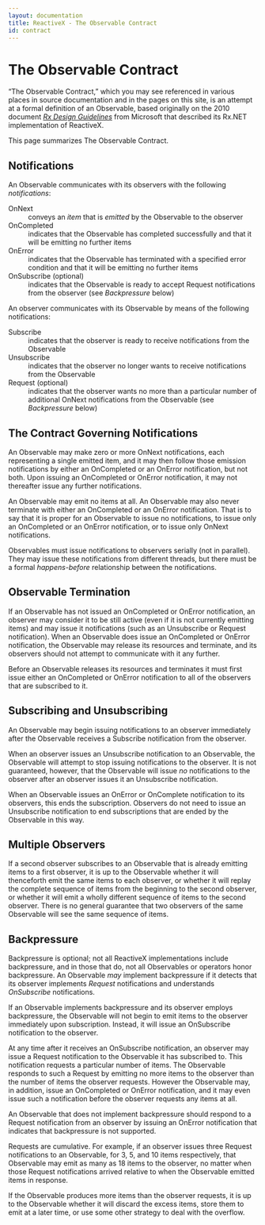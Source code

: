 ```yaml
---
layout: documentation
title: ReactiveX - The Observable Contract
id: contract
---
```


<h1>The Observable Contract</h1>
<p>
 “The Observable Contract,” which you may see referenced in various places in source documentation and in the
 pages on this site, is an attempt at a formal definition of an Observable, based originally on the 2010
 document <a href="https://go.microsoft.com/fwlink/?LinkID=205219"><cite>Rx Design Guidelines</cite></a> from
 Microsoft that described its Rx.NET implementation of ReactiveX.
</p><p>
 This page summarizes The Observable Contract.
</p>
<h2>Notifications</h2>
<p>
 An Observable communicates with its observers with the following <i>notifications</i>:
</p>
<dl>
 <dt>OnNext</dt>
  <dd>conveys an <i>item</i> that is <i>emitted</i> by the Observable to the observer</dd>
 <dt>OnCompleted</dt>
  <dd>indicates that the Observable has completed successfully and that it will be emitting no further items</dd>
 <dt>OnError</dt>
  <dd>indicates that the Observable has terminated with a specified error condition and that it will be emitting no further items</dd>
 <dt>OnSubscribe (optional)</dt>
  <dd>indicates that the Observable is ready to accept Request notifications from the observer (see <i>Backpressure</i> below)</dd>
</dl>
<p>
 An observer communicates with its Observable by means of the following notifications:
</p>
<dl>
 <dt>Subscribe</dt>
  <dd>indicates that the observer is ready to receive notifications from the Observable</dd>
 <dt>Unsubscribe</dt>
  <dd>indicates that the observer no longer wants to receive notifications from the Observable</dd>
 <dt>Request (optional)</dt>
  <dd>indicates that the observer wants no more than a particular number of additional OnNext notifications from the Observable (see <i>Backpressure</i> below)</dd>
</dl>
<h2>The Contract Governing Notifications</h2>
<p>
 An Observable may make zero or more OnNext notifications, each representing a single emitted item, and it may
 then follow those emission notifications by either an OnCompleted or an OnError notification, but not both.
 Upon issuing an OnCompleted or OnError notification, it may not thereafter issue any further notifications.
</p><p>
 An Observable may emit no items at all.  An Observable may also never terminate with either an OnCompleted or
 an OnError notification.  That is to say that it is proper for an Observable to issue no notifications, to
 issue only an OnCompleted or an OnError notification, or to issue only OnNext notifications.
</p><p>
 Observables must issue notifications to observers serially (not in parallel). They may issue these
 notifications from different threads, but there must be a formal <i>happens-before</i> relationship between the
 notifications.
</p>
<h2>Observable Termination</h2>
<p>
 If an Observable has not issued an OnCompleted or OnError notification, an observer may consider it to be still
 active (even if it is not currently emitting items) and may issue it notifications (such as an Unsubscribe
 or Request notification). When an Observable does issue an OnCompleted or OnError notification, the Observable
 may release its resources and terminate, and its observers should not attempt to communicate with it any
 further.
</p><p>
 Before an Observable releases its resources and terminates it must first issue either an OnCompleted or OnError
 notification to all of the observers that are subscribed to it.
</p>
<h2>Subscribing and Unsubscribing</h2>
<p>
 An Observable may begin issuing notifications to an observer immediately after the Observable receives a
 Subscribe notification from the observer.
</p><p>
 When an observer issues an Unsubscribe notification to an Observable, the Observable will attempt to stop
 issuing notifications to the observer. It is not guaranteed, however, that the Observable will issue
 <em>no</em> notifications to the observer after an observer issues it an Unsubscribe notification.
</p><p>
 When an Observable issues an OnError or OnComplete notification to its observers, this ends the subscription.
 Observers do not need to issue an Unsubscribe notification to end subscriptions that are ended by the Observable
 in this way.
</p>
<h2>Multiple Observers</h2>
<p>
 If a second observer subscribes to an Observable that is already emitting items to a first observer, it is up
 to the Observable whether it will thenceforth emit the same items to each observer, or whether it will replay
 the complete sequence of items from the beginning to the second observer, or whether it will emit a wholly
 different sequence of items to the second observer. There is no general guarantee that two observers of the
 same Observable will see the same sequence of items.
</p>
<h2>Backpressure</h2>
<p>
 Backpressure is optional; not all ReactiveX implementations include backpressure, and in those that do, not all
 Observables or operators honor backpressure. An Observable <em>may</em> implement backpressure if it detects
 that its observer implements <i>Request</i> notifications and understands <i>OnSubscribe</i> notifications.
</p><p>
 If an Observable implements backpressure and its observer employs backpressure, the Observable will not begin
 to emit items to the observer immediately upon subscription. Instead, it will issue an OnSubscribe notification
 to the observer.
</p><p>
 At any time after it receives an OnSubscribe notification, an observer may issue a Request notification to the
 Observable it has subscribed to. This notification requests a particular number of items. The Observable
 responds to such a Request by emitting no more items to the observer than the number of items the observer
 requests. However the Observable may, in addition, issue an OnCompleted or OnError notification, and it may
 even issue such a notification before the observer requests any items at all.
</p><p>
 An Observable that does not implement backpressure should respond to a Request notification from an observer
 by issuing an OnError notification that indicates that backpressure is not supported.
</p><p>
 Requests are cumulative. For example, if an observer issues three Request notifications to an Observable, for
 3, 5, and 10 items respectively, that Observable may emit as many as 18 items to the observer, no matter when
 those Request notifications arrived relative to when the Observable emitted items in response.
</p><p>
 If the Observable produces more items than the observer requests, it is up to the Observable whether it will
 discard the excess items, store them to emit at a later time, or use some other strategy to deal with the
 overflow.
</p>
